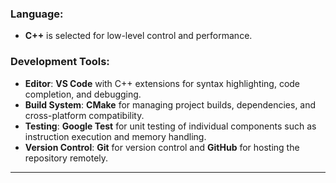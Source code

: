 ### Language:
- **C++** is selected for low-level control and performance.

### Development Tools:
- **Editor**: **VS Code** with C++ extensions for syntax highlighting, code completion, and debugging.
- **Build System**: **CMake** for managing project builds, dependencies, and cross-platform compatibility.
- **Testing**: **Google Test** for unit testing of individual components such as instruction execution and memory handling.
- **Version Control**: **Git** for version control and **GitHub** for hosting the repository remotely.

---
